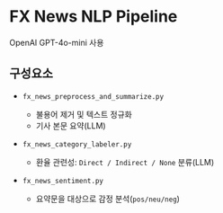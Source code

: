 # FX News NLP Pipeline

OpenAI GPT-4o-mini 사용

## 구성요소

- `fx_news_preprocess_and_summarize.py`  
  - 불용어 제거 및 텍스트 정규화
  - 기사 본문 요약(LLM)

- `fx_news_category_labeler.py`  
  - 환율 관련성: `Direct / Indirect / None` 분류(LLM)

- `fx_news_sentiment.py`  
  - 요약문을 대상으로 감정 분석(`pos/neu/neg`)
